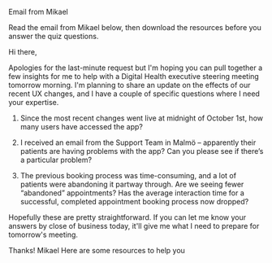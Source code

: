 Email from Mikael

Read the email from Mikael below, then download the resources before you answer the quiz questions.

Hi there,

Apologies for the last-minute request but I'm hoping you can pull together a few insights for me to help with a Digital Health executive steering meeting tomorrow morning. I'm planning to share an update on the effects of our recent UX changes, and I have a couple of specific questions where I need your expertise.

1. Since the most recent changes went live at midnight of October 1st, how many users have accessed the app?

2. I received an email from the Support Team in Malmö – apparently their patients are having problems with the app? Can you please see if there’s a particular problem?

3. The previous booking process was time-consuming, and a lot of patients were abandoning it partway through. Are we seeing fewer “abandoned” appointments? Has the average interaction time for a successful, completed appointment booking process now dropped?

Hopefully these are pretty straightforward. If you can let me know your answers by close of business today, it'll give me what I need to prepare for tomorrow's meeting.

Thanks!
Mikael
Here are some resources to help you
